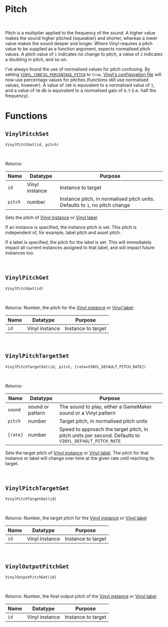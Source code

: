 # Pitch

&nbsp;

Pitch is a multiplier applied to the frequency of the sound. A higher value makes the sound higher pitched (squeakier) and shorter, whereas a lower value makes the sound deeper and longer. Where Vinyl requires a pitch value to be supplied as a function argument, expects normalised pitch values. A pitch value of `1` indicates no change to pitch, a value of `2` indicates a doubling in pitch, and so on.

I've always found the use of normalised values for pitch confusing. By setting [`VINYL_CONFIG_PERCENTAGE_PITCH`](Config-Macros) to `true`, [Vinyl's configuration file](Configuration) will now use percentage values for pitches (functions still use normalised values, however). A value of `100` is equivalent to a normalised value of `1`, and a value of `50` db is equivalent to a normalised gain of `0.5` (i.e. half the frequency).

# Functions

## `VinylPitchSet`

`VinylPitchSet(id, pitch)`

&nbsp;

*Returns:*

|Name   |Datatype      |Purpose                                                                    |
|-------|--------------|---------------------------------------------------------------------------|
|`id`   |Vinyl instance|Instance to target                                                         |
|`pitch`|number        |Instance pitch, in normalised pitch units. Defaults to `1`, no pitch change|

Sets the pitch of [Vinyl instance](Terminology) or [Vinyl label](Terminology).

If an instance is specified, the instance pitch is set. This pitch is independent of, for example, label pitch and asset pitch.

If a label is specified, the pitch for the label is set. This will immediately impact all current instances assigned to that label, and will impact future instances too.

&nbsp;

## `VinylPitchGet`

`VinylPitchGet(id)`

&nbsp;

*Returns:* Number, the pitch for the [Vinyl instance](Terminology) or [Vinyl label](Terminology)

|Name|Datatype      |Purpose           |
|----|--------------|------------------|
|`id`|Vinyl instance|Instance to target|

&nbsp;

## `VinylPitchTargetSet`

`VinylPitchTargetSet(id, pitch, [rate=VINYL_DEFAULT_PITCH_RATE])`

&nbsp;

*Returns:*

|Name    |Datatype        |Purpose                                                                                              |
|--------|----------------|-----------------------------------------------------------------------------------------------------|
|`sound` |sound or pattern|The sound to play, either a GameMaker sound or a Vinyl pattern                                       |
|`pitch` |number          |Target pitch, in normalised pitch units                                                              |
|`[rate]`|number          |Speed to approach the target pitch, in pitch units per second. Defaults to `VINYL_DEFAULT_PITCH_RATE`|

Sets the target pitch of [Vinyl instance](Terminology) or [Vinyl label](Terminology). The pitch for that instance or label will change over time at the given rate until reaching its target.

&nbsp;

## `VinylPitchTargetGet`

`VinylPitchTargetGet(id)`

&nbsp;

*Returns:* Number, the target pitch for the [Vinyl instance](Terminology) or [Vinyl label](Terminology)

|Name|Datatype      |Purpose           |
|----|--------------|------------------|
|`id`|Vinyl instance|Instance to target|

&nbsp;

## `VinylOutputPitchGet`

`VinylOutputPitchGet(id)`

&nbsp;

*Returns:* Number, the final output pitch of the [Vinyl instance](Terminology) or [Vinyl label](Terminology)

|Name|Datatype      |Purpose           |
|----|--------------|------------------|
|`id`|Vinyl instance|Instance to target|